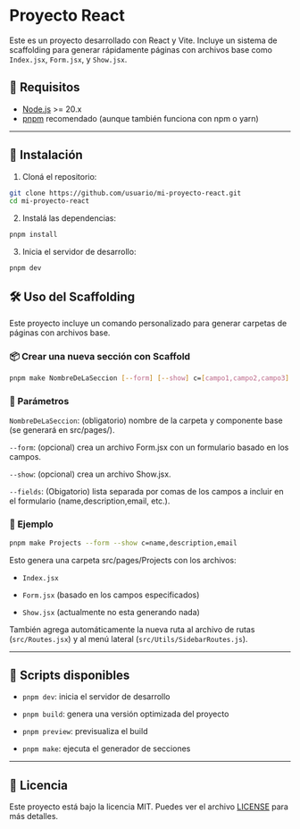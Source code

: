 # Proyecto React

Este es un proyecto desarrollado con React y Vite. Incluye un sistema de scaffolding para generar rápidamente páginas con archivos base como `Index.jsx`, `Form.jsx`, y `Show.jsx`.

## 🧱 Requisitos

- [Node.js](https://nodejs.org/) >= 20.x
- [pnpm](https://pnpm.io/) recomendado (aunque también funciona con npm o yarn)

---

## 🚀 Instalación

1. Cloná el repositorio:

```bash
git clone https://github.com/usuario/mi-proyecto-react.git
cd mi-proyecto-react
```

2. Instalá las dependencias:

```bash
pnpm install
```

3. Inicia el servidor de desarrollo:

```bash
pnpm dev
```

## 🛠️ Uso del Scaffolding
Este proyecto incluye un comando personalizado para generar carpetas de páginas con archivos base.

### 📦 Crear una nueva sección con Scaffold

```bash
pnpm make NombreDeLaSeccion [--form] [--show] c=[campo1,campo2,campo3]
```
### 📌 Parámetros

`NombreDeLaSeccion`: (obligatorio) nombre de la carpeta y componente base (se generará en src/pages/).

`--form`: (opcional) crea un archivo Form.jsx con un formulario basado en los campos.

`--show`: (opcional) crea un archivo Show.jsx.

`--fields`: (Obigatorio) lista separada por comas de los campos a incluir en el formulario (name,description,email, etc.).

### 📝 Ejemplo

```bash
pnpm make Projects --form --show c=name,description,email
```

Esto genera una carpeta src/pages/Projects con los archivos:

* `Index.jsx`

* `Form.jsx` (basado en los campos especificados)

* `Show.jsx` (actualmente no esta generando nada)

También agrega automáticamente la nueva ruta al archivo de rutas (`src/Routes.jsx`) y al menú lateral (`src/Utils/SidebarRoutes.js`).

---

## 🧹 Scripts disponibles
* `pnpm dev`: inicia el servidor de desarrollo

* `pnpm build`: genera una versión optimizada del proyecto

* `pnpm preview`: previsualiza el build

* `pnpm make`: ejecuta el generador de secciones

---

## 📝 Licencia

Este proyecto está bajo la licencia MIT. Puedes ver el archivo [LICENSE](LICENSE) para más detalles.
